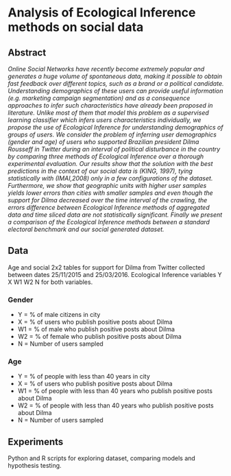 # Analysis of Ecological Inference methods on social data

## Abstract 

*Online Social Networks have recently become extremely popular and generates a huge volume of spontaneous data, making it possible to obtain fast feedback over different topics, such as a brand or a political candidate. Understanding demographics of these users can provide useful information (e.g. marketing campaign segmentation) and as a consequence approaches to infer such characteristics have already been proposed in literature. Unlike most of them that model this problem as a supervised learning classifier which infers users characteristics individually, we propose the use of Ecological Inference for understanding demographics of groups of users.  We consider the problem of inferring user demographics (gender and age) of users who supported Brazilian president Dilma Rousseff in Twitter during an interval of political disturbance in the country by comparing three methods of Ecological Inference over a thorough experimental evaluation.  Our results show that the solution with the best predictions in the context of our social data is (KING, 1997), tying statistically  with (IMAI,2008) only in a few configurations of the dataset. Furthermore, we show that geographic units with higher user samples yields lower errors than cities with smaller samples and even though the support for Dilma decreased over the time interval of the crawling, the errors difference between Ecological Inference methods of aggregated data and time sliced data are not statistically significant. Finally we present a comparison of the Ecological Inference methods between a standard electoral benchmark and our social generated dataset.*


## Data

Age and social 2x2 tables for support for Dilma from Twitter collected between dates 25/11/2015 and 25/03/2016. Ecological Inference variables Y	X	W1 W2	N for both variables.

### Gender
* Y = % of male citizens in city
* X = % of users who publish positive posts about Dilma
* W1 = % of male who publish positive posts about Dilma
* W2 = % of female who publish positive posts about Dilma
* N = Number of users sampled
    
### Age
* Y = % of people with less than 40 years in city
* X = % of users who publish positive posts about Dilma
* W1 = % of people with less than 40 years who publish positive posts about Dilma
* W2 = % of people with less than 40 years who publish positive posts about Dilma
* N = Number of users sampled

## Experiments

Python and R scripts for exploring dataset, comparing models and hypothesis testing.

